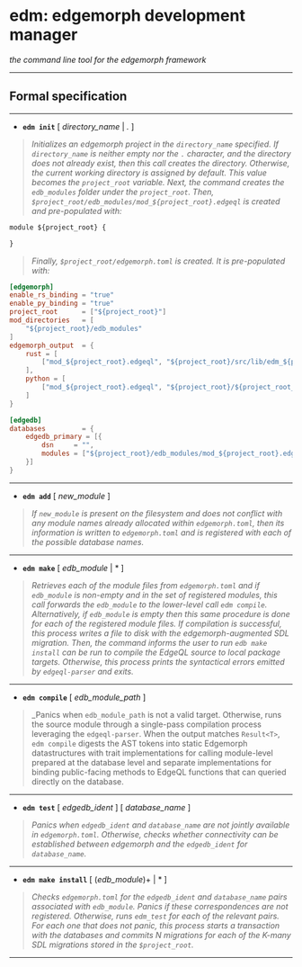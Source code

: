 # edm: edgemorph development manager
_the command line tool for the edgemorph framework_

***

## Formal specification

***

* **`edm init`** [ _directory_name_ | _._ ] 
> _Initializes an edgemorph project in the `directory_name` specified. If `directory_name` is neither empty nor the `.` character, and the directory does not already exist, then this call creates the directory. Otherwise, the current working directory is assigned by default. This value becomes the `project_root` variable. Next, the command creates the `edb_modules` folder under the `project_root`. Then, `$project_root/edb_modules/mod_${project_root}.edgeql` is created and pre-populated with:_

```sql
module ${project_root} {

}
```

> _Finally, `$project_root/edgemorph.toml` is created. It is pre-populated with:_

```toml
[edgemorph]
enable_rs_binding = "true"
enable_py_binding = "true"
project_root      = ["${project_root}"]
mod_directories   = [
    "${project_root}/edb_modules"
]
edgemorph_output  = {
    rust = [
        ["mod_${project_root}.edgeql", "${project_root}/src/lib/edm_${project_root_last_child}.rs"]
    ],
    python = [
        ["mod_${project_root}.edgeql", "${project_root}/${project_root_last_child}/edm_${project_root_last_child}.py"]
    ]
}

[edgedb]
databases         = { 
    edgedb_primary = [{
        dsn     = "", 
        modules = ["${project_root}/edb_modules/mod_${project_root}.edgeql"]
    }]
}
```

***

* **`edm add`** [ _new_module_ ]
> _If `new_module` is present on the filesystem and does not conflict with any module names already allocated within `edgemorph.toml`, then its information is written to `edgemorph.toml` and is registered with each of the possible database names._

*** 

* **`edm make`** [ _edb_module_ | * ]
> _Retrieves each of the module files from `edgemorph.toml` and if `edb_module` is non-empty and in the set of registered modules, this call forwards the `edb_module` to the lower-level call `edm compile`. Alternatively, if `edb_module` is empty then this same procedure is done for each of the registered module files. If compilation is successful, this process writes a file to disk with the edgemorph-augmented SDL migration. Then, the command informs the user to run `edb make install` can be run to compile the EdgeQL source to local package targets. Otherwise, this process prints the syntactical errors emitted by `edgeql-parser` and exits._

***

* **`edm compile`** [ _edb_module_path_ ]
> _Panics when `edb_module_path` is not a valid target. Otherwise, runs the source module through a single-pass compilation process leveraging the `edgeql-parser`. When the output matches `Result<T>`, `edm compile` digests the AST tokens into static Edgemorph datastructures with trait implementations for calling module-level prepared at the database level and separate implementations for binding public-facing methods to EdgeQL functions that can queried directly on the database.

*** 

* **`edm test`** [ _edgedb_ident_ ] [ _database_name_ ]
> _Panics when `edgedb_ident` and `database_name` are not jointly available in `edgemorph.toml`. Otherwise, checks whether connectivity can be established between edgemorph and the `edgedb_ident` for `database_name`._
***

* **`edm make install`** [ (_edb_module_)+ | * ]
> _Checks `edgemorph.toml` for the `edgedb_ident` and `database_name` pairs associated with `edb_module`. Panics if these correspondences are not registered. Otherwise, runs `edm_test` for each of the relevant pairs. For each one that does not panic, this process starts a transaction with the databases and commits N migrations for each of the K-many SDL migrations stored in the `$project_root`._

***
